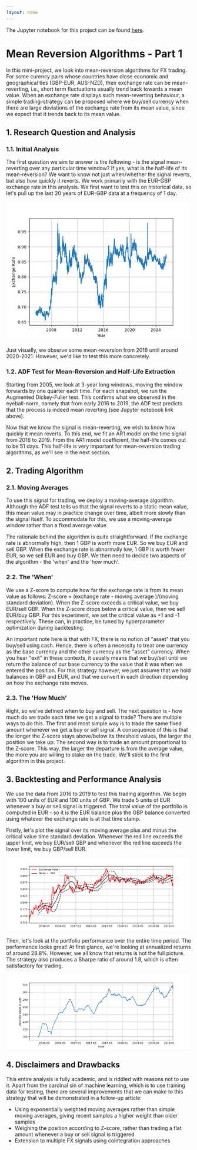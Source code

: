 ```yaml
---
layout: none
---
```


The Jupyter notebook for this project can be found [here](https://github.com/sundarganesh21/quantfin/tree/main/project1_fx_mean_reversion).
# Mean Reversion Algorithms - Part 1

In this mini-project, we look into mean-reversion algorithms for FX trading. For some curency pairs whose countries have close economic and geographical ties (GBP-EUR, AUS-NZD), their exchange rate can be mean-reverting, i.e., short term fluctuations usually trend back towards a mean value. When an exchange rate displays such mean-reverting behaviour, a simple trading-strategy can be proposed where we buy/sell currency when there are large deviations of the exchange rate from its mean value, since we expect that it trends back to its mean value. 

## 1. Research Question and Analysis

### 1.1. Initial Analysis
The first question we aim to answer is the following - is the signal mean-reverting over any particular time window? If yes, what is the half-life of its mean-reversion? We want to know not just when/whether the signal reverts, but also how quickly it reverts. We work primarily with the EUR-GBP exchange rate in this analysis. We first want to test this on historical data, so let's pull up the last 20 years of EUR-GBP data at a frequency of 1 day. 

![Historical EUR-GBP Exchange Rate](../assets/images/project1/exchange_rate_all_time.png)

Just visually, we observe some mean-reversion from 2016 until around 2020-2021. However, we'd like to test this more concretely.

### 1.2. ADF Test for Mean-Reversion and Half-Life Extraction
Starting from 2005, we look at 3-year long windows, moving the window forwards by one quarter each time. For each snapshot, we run the Augmented Dickey-Fuller test. This confirms what we observed in the eyeball-norm, namely that from early 2016 to 2019, the ADF test predicts that the process is indeed mean reverting (see Jupyter notebook link above).

Now that we know the signal is mean-reverting, we wish to know how quickly it mean reverts. To this end, we fit an AR1 model on the time signal from 2016 to 2019. From the AR1 model coefficient, the half-life comes out to be 51 days. This half-life is very important for mean-reversion trading algorithms, as we'll see in the next section.

## 2. Trading Algorithm
### 2.1. Moving Averages
To use this signal for trading, we deploy a moving-average algorithm. Although the ADF test tells us that the signal reverts to a static mean value, this mean value may in practice change over time, albeit more slowly than the signal itself. To accommodate for this, we use a moving-average window rather than a fixed average value. 

The rationale behind the algorithm is quite straightforward. If the exchange rate is abnormally high, then 1 GBP is worth more EUR. So we buy EUR and sell GBP. When the exchange rate is abnormally low, 1 GBP is worth fewer EUR, so we sell EUR and buy GBP. We then need to decide two aspects of the algorithm - the 'when' and the 'how much'.

### 2.2. The 'When'
We use a Z-score to compute how far the exchange rate is from its mean value as follows: Z-score = (exchange rate - moving average )/(moving standard deviation). When the Z-score exceeds a critical value, we buy EUR/sell GBP. When the Z-score drops below a critical value, then we sell EUR/buy GBP. For this experiment, we set the critical value as +1 and -1 respectively. These can, in practice, be tuned by hyperparameter optimization during backtesting.

An important note here is that with FX, there is no notion of "asset" that you buy/sell using cash. Hence, there is often a necessity to treat one currency as the base currency and the other currency as the "asset" currency. When you hear "exit" in these contexts, it usually means that we buy/sell until we return the balance of our base currency to the value that it was when we entered the position. For this strategy however, we just assume that we hold balances in GBP and EUR, and that we convert in each direction depending on how the exchange rate moves.

### 2.3. The 'How Much'
Right, so we've defined when to buy and sell. The next question is - how much do we trade each time we get a signal to trade? There are multiple ways to do this. The first and most simple way is to trade the same fixed amount whenever we get a buy or sell signal. A consequence of this is that the longer the Z-score stays above/below its threshold values, the larger the position we take up. The second way is to trade an amount proportional to the Z-score. This way, the larger the departure is from the average value, the more you are willing to stake on the trade. We'll stick to the first algorithm in this project.

## 3. Backtesting and Performance Analysis
We use the data from 2016 to 2019 to test this trading algorithm. We begin with 100 units of EUR and 100 units of GBP. We trade 5 units of EUR whenever a buy or sell signal is triggered. The total value of the portfolio is computed in EUR - so it is the EUR balance plus the GBP balance converted using whatever the exchange rate is at that time stamp.

Firstly, let's plot the signal over its moving average plus and minus the critical value time standard deviation. Whenever the red line exceeds the upper limit, we buy EUR/sell GBP and whenever the red line exceeds the lower limit, we buy GBP/sell EUR. 

![signal and limits](../assets/images/project1/exchange_rate_with_limits.png)

Then, let's look at the portfolio performance over the entire time period. The performance looks great! At first glance, we're looking at annualized returns of around 28.8%. However, we all know that returns is not the full picture. The strategy also produces a Sharpe ratio of around 1.8, which is often satisfactory for trading. 

![portfolio vs time](../assets/images/project1/portfolio_vs_time.png)

## 4. Disclaimers and Drawbacks
This entire analysis is fully academic, and is riddled with reasons not to use it. Apart from the cardinal sin of machine learning, which is to use training data for testing, there are several improvements that we can make to this strategy that will be demonstrated in a follow-up article:
- Using exponentially weighted moving averages rather than simple moving averages, giving recent samples a higher weight than older samples
- Weighing the position according to Z-score, rather than trading a flat amount whenever a buy or sell signal is triggered
- Extension to multiple FX signals using cointegration approaches
